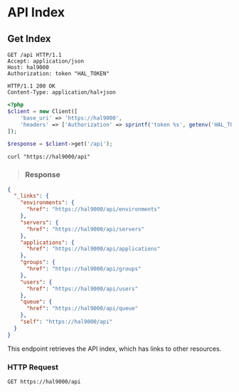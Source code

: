 # API Index

## Get Index

```http
GET /api HTTP/1.1
Accept: application/json
Host: hal9000
Authorization: token "HAL_TOKEN"
```

``` http
HTTP/1.1 200 OK
Content-Type: application/hal+json
```

```php
<?php
$client = new Client([
    'base_uri' => 'https://hal9000',
    'headers' => ['Authorization' => sprintf('token %s', getenv('HAL_TOKEN'))]
]);

$response = $client->get('/api');
```

```shell
curl "https://hal9000/api"
```

> ### Response

```json
{
  "_links": {
    "environments": {
      "href": "https://hal9000/api/environments"
    },
    "servers": {
      "href": "https://hal9000/api/servers"
    },
    "applications": {
      "href": "https://hal9000/api/applications"
    },
    "groups": {
      "href": "https://hal9000/api/groups"
    },
    "users": {
      "href": "https://hal9000/api/users"
    },
    "queue": {
      "href": "https://hal9000/api/queue"
    },
    "self": "https://hal9000/api"
  }
}
```

This endpoint retrieves the API index, which has links to other resources.

### HTTP Request

`GET https://hal9000/api`
